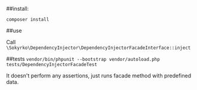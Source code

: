 ##install:

`composer install`

##use

Call `\Sokyrko\DependencyInjector\DependencyInjectorFacadeInterface::inject`


##tests
`vendor/bin/phpunit --bootstrap vendor/autoload.php tests/DependencyInjectorFacadeTest`

It doesn't perform any assertions, just runs facade method with predefined data.

